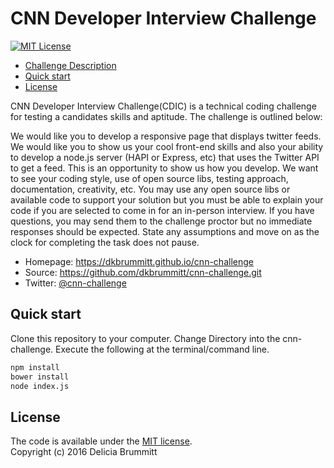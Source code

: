 
# CNN Developer Interview Challenge
[![MIT License](https://img.shields.io/badge/license-MIT-007EC7.svg?style=flat-square)](/LICENSE)

- [Challenge Description](#Description)
- [Quick start](#Quick)
- [License](#License)


CNN Developer Interview Challenge(CDIC) is a technical coding challenge for
testing a candidates skills and aptitude. The challenge is outlined below:

<a name="Description"></a>
We would like you to develop a responsive page that displays twitter feeds. We
would like you to show us your cool front-end skills and also your ability to
develop a node.js server (HAPI or Express, etc) that uses the Twitter API to
get a feed.  This is an opportunity to show us how you develop. We want to see
your coding style, use of open source libs, testing approach, documentation,
creativity, etc.  You may use any open source libs or available code to support
your solution but you must be able to explain your code if you are selected to
come in for an in-person interview.  If you have questions, you may send them
to the challenge proctor  but no immediate responses should be
expected.  State any assumptions and move on as the clock for completing the
task does not pause.

* Homepage: https://dkbrummitt.github.io/cnn-challenge
* Source: https://github.com/dkbrummitt/cnn-challenge.git
* Twitter: [@cnn-challenge](https://twitter.com/cnn-challenge)

<a name="Quick"></a>
## Quick start

Clone this repository to your computer.
Change Directory into the cnn-challenge.
Execute the following at the terminal/command line.
```sh
npm install
bower install
node index.js
```

<a name="License"></a>
## License
The code is available under the [MIT license](/LICENSE.md).
<br>
Copyright (c) 2016 Delicia Brummitt
